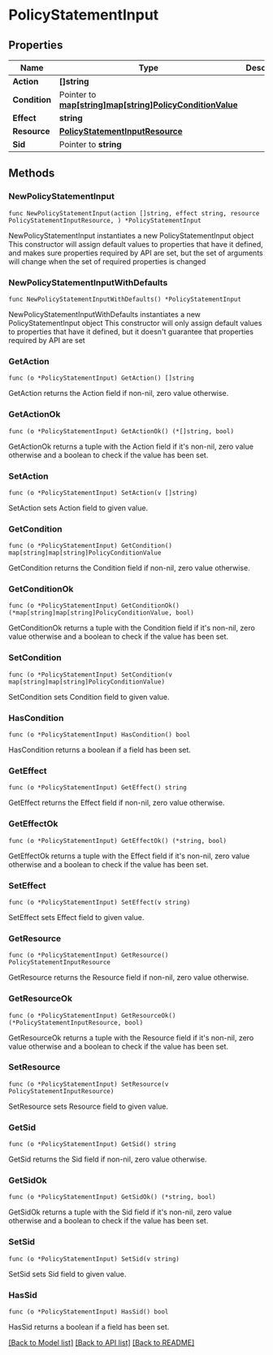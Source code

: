# PolicyStatementInput

## Properties

Name | Type | Description | Notes
------------ | ------------- | ------------- | -------------
**Action** | **[]string** |  | 
**Condition** | Pointer to [**map[string]map[string]PolicyConditionValue**](map.md) |  | [optional] 
**Effect** | **string** |  | 
**Resource** | [**PolicyStatementInputResource**](PolicyStatementInputResource.md) |  | 
**Sid** | Pointer to **string** |  | [optional] 

## Methods

### NewPolicyStatementInput

`func NewPolicyStatementInput(action []string, effect string, resource PolicyStatementInputResource, ) *PolicyStatementInput`

NewPolicyStatementInput instantiates a new PolicyStatementInput object
This constructor will assign default values to properties that have it defined,
and makes sure properties required by API are set, but the set of arguments
will change when the set of required properties is changed

### NewPolicyStatementInputWithDefaults

`func NewPolicyStatementInputWithDefaults() *PolicyStatementInput`

NewPolicyStatementInputWithDefaults instantiates a new PolicyStatementInput object
This constructor will only assign default values to properties that have it defined,
but it doesn't guarantee that properties required by API are set

### GetAction

`func (o *PolicyStatementInput) GetAction() []string`

GetAction returns the Action field if non-nil, zero value otherwise.

### GetActionOk

`func (o *PolicyStatementInput) GetActionOk() (*[]string, bool)`

GetActionOk returns a tuple with the Action field if it's non-nil, zero value otherwise
and a boolean to check if the value has been set.

### SetAction

`func (o *PolicyStatementInput) SetAction(v []string)`

SetAction sets Action field to given value.


### GetCondition

`func (o *PolicyStatementInput) GetCondition() map[string]map[string]PolicyConditionValue`

GetCondition returns the Condition field if non-nil, zero value otherwise.

### GetConditionOk

`func (o *PolicyStatementInput) GetConditionOk() (*map[string]map[string]PolicyConditionValue, bool)`

GetConditionOk returns a tuple with the Condition field if it's non-nil, zero value otherwise
and a boolean to check if the value has been set.

### SetCondition

`func (o *PolicyStatementInput) SetCondition(v map[string]map[string]PolicyConditionValue)`

SetCondition sets Condition field to given value.

### HasCondition

`func (o *PolicyStatementInput) HasCondition() bool`

HasCondition returns a boolean if a field has been set.

### GetEffect

`func (o *PolicyStatementInput) GetEffect() string`

GetEffect returns the Effect field if non-nil, zero value otherwise.

### GetEffectOk

`func (o *PolicyStatementInput) GetEffectOk() (*string, bool)`

GetEffectOk returns a tuple with the Effect field if it's non-nil, zero value otherwise
and a boolean to check if the value has been set.

### SetEffect

`func (o *PolicyStatementInput) SetEffect(v string)`

SetEffect sets Effect field to given value.


### GetResource

`func (o *PolicyStatementInput) GetResource() PolicyStatementInputResource`

GetResource returns the Resource field if non-nil, zero value otherwise.

### GetResourceOk

`func (o *PolicyStatementInput) GetResourceOk() (*PolicyStatementInputResource, bool)`

GetResourceOk returns a tuple with the Resource field if it's non-nil, zero value otherwise
and a boolean to check if the value has been set.

### SetResource

`func (o *PolicyStatementInput) SetResource(v PolicyStatementInputResource)`

SetResource sets Resource field to given value.


### GetSid

`func (o *PolicyStatementInput) GetSid() string`

GetSid returns the Sid field if non-nil, zero value otherwise.

### GetSidOk

`func (o *PolicyStatementInput) GetSidOk() (*string, bool)`

GetSidOk returns a tuple with the Sid field if it's non-nil, zero value otherwise
and a boolean to check if the value has been set.

### SetSid

`func (o *PolicyStatementInput) SetSid(v string)`

SetSid sets Sid field to given value.

### HasSid

`func (o *PolicyStatementInput) HasSid() bool`

HasSid returns a boolean if a field has been set.


[[Back to Model list]](../README.md#documentation-for-models) [[Back to API list]](../README.md#documentation-for-api-endpoints) [[Back to README]](../README.md)


